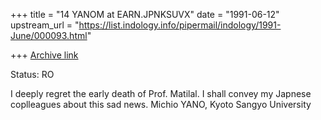 +++
title = "14 YANOM at EARN.JPNKSUVX"
date = "1991-06-12"
upstream_url = "https://list.indology.info/pipermail/indology/1991-June/000093.html"

+++
[Archive link](https://list.indology.info/pipermail/indology/1991-June/000093.html)


Status: RO

I deeply regret the early death of Prof. Matilal.  I shall convey  my Japnese
coplleagues about this sad news.
              Michio YANO, Kyoto Sangyo University




